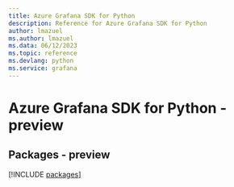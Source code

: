 ```yaml
---
title: Azure Grafana SDK for Python
description: Reference for Azure Grafana SDK for Python
author: lmazuel
ms.author: lmazuel
ms.data: 06/12/2023
ms.topic: reference
ms.devlang: python
ms.service: grafana
---
```

# Azure Grafana SDK for Python - preview
## Packages - preview
[!INCLUDE [packages](grafana-index.md)]